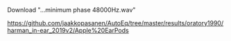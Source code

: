 Download "...minimum phase 48000Hz.wav"

https://github.com/jaakkopasanen/AutoEq/tree/master/results/oratory1990/harman_in-ear_2019v2/Apple%20EarPods
